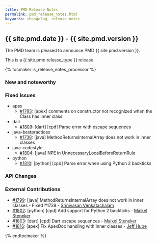 ```yaml
---
title: PMD Release Notes
permalink: pmd_release_notes.html
keywords: changelog, release notes
---
```


## {{ site.pmd.date }} - {{ site.pmd.version }}

The PMD team is pleased to announce PMD {{ site.pmd.version }}.

This is a {{ site.pmd.release_type }} release.

{% tocmaker is_release_notes_processor %}

### New and noteworthy

### Fixed Issues

*   apex
    *   [#1783](https://github.com/pmd/pmd/issues/1783): \[apex] comments on constructor not recognized when the Class has inner class
*   dart
    *   [#1809](https://github.com/pmd/pmd/issues/1809): \[dart] \[cpd] Parse error with escape sequences
*   java-bestpractices
    *   [#1738](https://github.com/pmd/pmd/issues/1738): \[java] MethodReturnsInternalArray does not work in inner classes
*   java-codestyle
    *   [#1804](https://github.com/pmd/pmd/issues/1804): \[java] NPE in UnnecessaryLocalBeforeReturnRule
*   python
    *   [#1810](https://github.com/pmd/pmd/issues/1810): \[python] \[cpd] Parse error when using Python 2 backticks

### API Changes

### External Contributions

*   [#1799](https://github.com/pmd/pmd/pull/1799): \[java] MethodReturnsInternalArray does not work in inner classes - Fixed #1738 - [Srinivasan Venkatachalam](https://github.com/Srini1993)
*   [#1802](https://github.com/pmd/pmd/pull/1802): \[python] \[cpd] Add support for Python 2 backticks - [Maikel Steneker](https://github.com/maikelsteneker)
*   [#1803](https://github.com/pmd/pmd/pull/1803): \[dart] \[cpd] Dart escape sequences - [Maikel Steneker](https://github.com/maikelsteneker)
*   [#1816](https://github.com/pmd/pmd/pull/1816): \[apex] Fix ApexDoc handling with inner classes - [Jeff Hube](https://github.com/jeffhube)

{% endtocmaker %}

